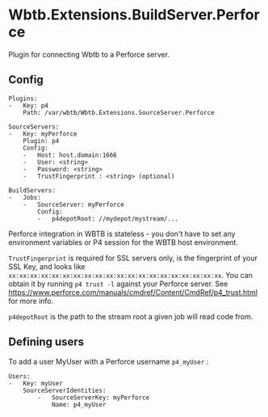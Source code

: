 ﻿# Wbtb.Extensions.BuildServer.Perforce

Plugin for connecting Wbtb to a Perforce server.

## Config

    Plugins:
    -   Key: p4
        Path: /var/wbtb/Wbtb.Extensions.SourceServer.Perforce

    SourceServers:
    -   Key: myPerforce
        Plugin: p4
        Config:
        -   Host: host.domain:1666
        -   User: <string>
        -   Password: <string>
        -   TrustFingerprint : <string> (optional) 

    BuildServers:
    -   Jobs:
        -   SourceServer: myPerforce
            Config:
            -   p4depotRoot: //mydepot/mystream/...

Perforce integration in WBTB is stateless - you don't have to set any environment variables or P4 session for the WBTB host environment.

`TrustFingerprint` is required for SSL servers only, is the fingerprint of your SSL Key, and looks like `xx:xx:xx:xx:xx:xx:xx:xx:xx:xx:xx:xx:xx:xx:xx:xx:xx:xx:xx:xx`. You can obtain it by running `p4 trust -l` against your Perforce server. See
https://www.perforce.com/manuals/cmdref/Content/CmdRef/p4_trust.html for more info.

`p4depotRoot` is the path to the stream root a given job will read code from.

## Defining users

To add a user MyUser with a Perforce username `p4_myUser` :
          
    Users:
    -   Key: myUser
        SourceServerIdentities:
            -   SourceServerKey: myPerforce
                Name: p4_myUser

